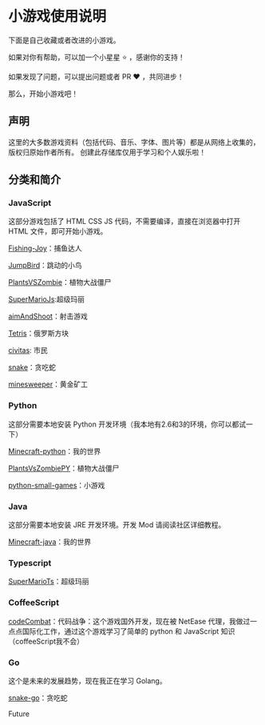 # 小游戏使用说明
下面是自己收藏或者改进的小游戏。

如果对你有帮助，可以加一个小星星 :star: ，感谢你的支持！

如果发现了问题，可以提出问题或者 PR :heart: ，共同进步！

那么，开始小游戏吧！

## 声明

这里的大多数游戏资料（包括代码、音乐、字体、图片等）都是从网络上收集的，版权归原始作者所有。
创建此存储库仅用于学习和个人娱乐啦！

## 分类和简介

### JavaScript

这部分游戏包括了 HTML CSS JS 代码，不需要编译，直接在浏览器中打开 HTML 文件，即可开始小游戏。

[Fishing-Joy](https://github.com/Michael18811380328/game/tree/master/Fishing-Joy)：捕鱼达人

[JumpBird](https://github.com/Michael18811380328/game/tree/master/JumpBird)：跳动的小鸟

[PlantsVSZombie](https://github.com/Michael18811380328/game/tree/master/PlantsVSZombie)：植物大战僵尸

[SuperMarioJs](https://github.com/Michael18811380328/game/tree/master/SuperMarioJs):超级玛丽

[aimAndShoot](https://github.com/Michael18811380328/game/tree/master/aimAndShoot)：射击游戏

[Tetris](https://github.com/Michael18811380328/game/tree/master/Tetris)：俄罗斯方块

[civitas](https://github.com/Michael18811380328/game/tree/master/civitas): 市民

[snake](https://github.com/Michael18811380328/game/tree/master/snake)：贪吃蛇

[minesweeper](https://github.com/Michael18811380328/game/tree/master/minesweeper)：黄金矿工



### Python

这部分需要本地安装 Python 开发环境（我本地有2.6和3的环境，你可以都试一下）

[Minecraft-python](https://github.com/Michael18811380328/game/tree/master/Minecraft-python)：我的世界

[PlantsVsZombiePY](https://github.com/Michael18811380328/game/tree/master/PlantsVsZombiePY)：植物大战僵尸

[python-small-games](https://github.com/Michael18811380328/game/tree/master/python-small-games)：小游戏



### Java

这部分需要本地安装 JRE 开发环境。开发 Mod 请阅读社区详细教程。

[Minecraft-java](https://github.com/Michael18811380328/game/tree/master/Minecraft-java)：我的世界



### Typescript

[SuperMarioTs](https://github.com/Michael18811380328/game/tree/master/SuperMarioTs)：超级玛丽



### CoffeeScript

[codeCombat](https://github.com/codecombat/codecombat)：代码战争：这个游戏国外开发，现在被 NetEase 代理，我做过一点点国际化工作，通过这个游戏学习了简单的 python 和 JavaScript 知识（coffeeScript我不会）



### Go

这个是未来的发展趋势，现在我正在学习 Golang。

[snake-go](https://github.com/Michael18811380328/game/tree/master/snake-go)：贪吃蛇



Future

[](https://github.com/Michael18811380328/game/tree/master/)



